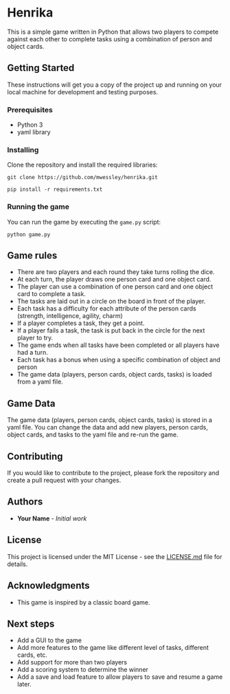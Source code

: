 # Henrika

This is a simple game written in Python that allows two players to compete against each other to complete tasks using a combination of person and object cards.

## Getting Started

These instructions will get you a copy of the project up and running on your local machine for development and testing purposes.

### Prerequisites

* Python 3
* yaml library

### Installing

Clone the repository and install the required libraries:

`git clone https://github.com/mwessley/henrika.git`

`pip install -r requirements.txt`


### Running the game

You can run the game by executing the `game.py` script:

`python game.py`


## Game rules

- There are two players and each round they take turns rolling the dice.
- At each turn, the player draws one person card and one object card.
- The player can use a combination of one person card and one object card to complete a task.
- The tasks are laid out in a circle on the board in front of the player.
- Each task has a difficulty for each attribute of the person cards (strength, intelligence, agility, charm)
- If a player completes a task, they get a point.
- If a player fails a task, the task is put back in the circle for the next player to try.
- The game ends when all tasks have been completed or all players have had a turn.
- Each task has a bonus when using a specific combination of object and person
- The game data (players, person cards, object cards, tasks) is loaded from a yaml file.

## Game Data

The game data (players, person cards, object cards, tasks) is stored in a yaml file.
You can change the data and add new players, person cards, object cards, and tasks to the yaml file and re-run the game.

## Contributing

If you would like to contribute to the project, please fork the repository and create a pull request with your changes.

## Authors

* **Your Name** - *Initial work*

## License

This project is licensed under the MIT License - see the [LICENSE.md](LICENSE.md) file for details.

## Acknowledgments

* This game is inspired by a classic board game.

## Next steps

* Add a GUI to the game
* Add more features to the game like different level of tasks, different cards, etc.
* Add support for more than two players
* Add a scoring system to determine the winner
* Add a save and load feature to allow players to save and resume a game later.
